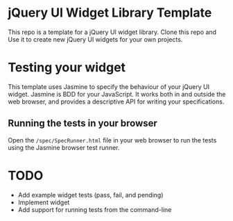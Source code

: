 jQuery UI Widget Library Template
====================================

This repo is a template for a jQuery UI widget library.  Clone this repo and Use it to create new jQuery UI widgets for your own projects.

Testing your widget
====================

This template uses Jasmine to specify the behaviour of your jQuery UI widget.  Jasmine is BDD for your JavaScript.  It works both in and outside the web browser, and provides a descriptive API for writing your specifications.

Running the tests in your browser
-----------------------------------

Open the <code>/spec/SpecRunner.html</code> file in your web browser to run the tests using the Jasmine browser test runner.

TODO
=====

* Add example widget tests (pass, fail, and pending)
* Implement widget
* Add support for running tests from the command-line
